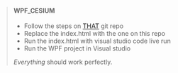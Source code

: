 > #### WPF_CESIUM
>
> - Follow the steps on [THAT](https://github.com/shakedt1/3d-offline-map) git repo
> - Replace the index.html with the one on this repo
> - Run the index.html with visual studio code live run
> - Run the WPF project in Visual studio
>
>  *Everything* should work perfectly.
